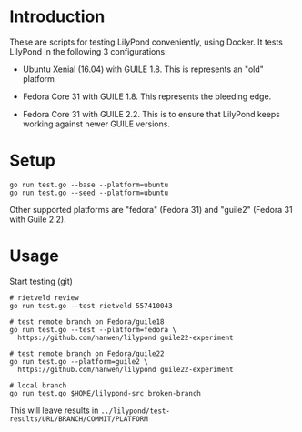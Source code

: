 Introduction
============

These are scripts for testing LilyPond conveniently, using Docker. It
tests LilyPond in the following 3 configurations:

* Ubuntu Xenial (16.04) with GUILE 1.8. This is represents an "old"
  platform

* Fedora Core 31 with GUILE 1.8. This represents the bleeding edge.

* Fedora Core 31 with GUILE 2.2. This is to ensure that LilyPond keeps
  working against newer GUILE versions.


Setup
=====

```
go run test.go --base --platform=ubuntu
go run test.go --seed --platform=ubuntu
```

Other supported platforms are "fedora" (Fedora 31) and "guile2"
(Fedora 31 with Guile 2.2).

Usage
=====

Start testing (git)

```
# rietveld review
go run test.go --test rietveld 557410043

# test remote branch on Fedora/guile18
go run test.go --test --platform=fedora \
  https://github.com/hanwen/lilypond guile22-experiment

# test remote branch on Fedora/guile22
go run test.go --platform=guile2 \
  https://github.com/hanwen/lilypond guile22-experiment

# local branch
go run test.go $HOME/lilypond-src broken-branch
```

This will leave results in `../lilypond/test-results/URL/BRANCH/COMMIT/PLATFORM`
